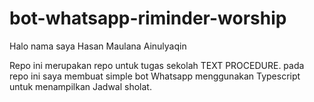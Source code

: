 # bot-whatsapp-riminder-worship
Halo nama saya Hasan Maulana Ainulyaqin 

Repo ini merupakan repo untuk tugas sekolah TEXT PROCEDURE. 
pada repo ini saya membuat simple bot Whatsapp menggunakan Typescript
untuk menampilkan Jadwal sholat.

